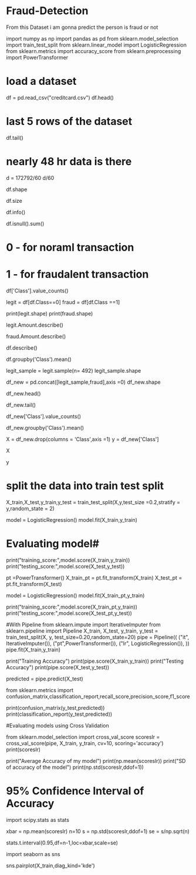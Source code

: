 # Fraud-Detection
From this Dataset i am gonna predict the person is fraud or not

import numpy as np 
import pandas as pd
from sklearn.model_selection import train_test_split
from sklearn.linear_model import LogisticRegression
from sklearn.metrics import accuracy_score
from sklearn.preprocessing import PowerTransformer


# load a dataset

df = pd.read_csv("creditcard.csv")
df.head()

# last 5 rows of the dataset

df.tail()

# nearly 48 hr data is there

d = 172792/60
d/60

df.shape

df.size

df.info()

df.isnull().sum()

# 0 - for noraml transaction
# 1 - for fraudalent transaction

df['Class'].value_counts()


legit = df[df.Class==0]
fraud = df[df.Class ==1]

print(legit.shape)
print(fraud.shape)

legit.Amount.describe()

fraud.Amount.describe()

df.describe()

df.groupby('Class').mean()

legit_sample = legit.sample(n= 492)
legit_sample.shape

df_new = pd.concat([legit_sample,fraud],axis =0)
df_new.shape

df_new.head()

df_new.tail()

df_new['Class'].value_counts()

df_new.groupby('Class').mean()

X = df_new.drop(columns = 'Class',axis =1)
y = df_new['Class']

X

y

# split the data into train test split


X_train,X_test,y_train,y_test = train_test_split(X,y,test_size =0.2,stratify = y,random_state = 2)

model = LogisticRegression()
model.fit(X_train,y_train)

# Evaluating model#



print("training_score:",model.score(X_train,y_train))
print("testing_score:",model.score(X_test,y_test))

pt =PowerTransformer()
X_train_pt = pt.fit_transform(X_train)
X_test_pt = pt.fit_transform(X_test)

model = LogisticRegression()
model.fit(X_train_pt,y_train)

print("training_score:",model.score(X_train_pt,y_train))
print("testing_score:",model.score(X_test_pt,y_test))

#With Pipeline
from sklearn.impute import IterativeImputer
from sklearn.pipeline import Pipeline
X_train, X_test, y_train, y_test = train_test_split(X, y, test_size=0.20,random_state=20)
pipe = Pipeline((
("it", IterativeImputer()),
("pt",PowerTransformer()),
("lr", LogisticRegression()),
))
pipe.fit(X_train,y_train)

print("Training Accuracy")
print(pipe.score(X_train,y_train))
print("Testing Accuracy")
print(pipe.score(X_test,y_test))


predicted = pipe.predict(X_test)

from sklearn.metrics import confusion_matrix,classification_report,recall_score,precision_score,f1_score


print(confusion_matrix(y_test,predicted))
print(classification_report(y_test,predicted))


#Evaluating models using Cross Validation

from sklearn.model_selection import cross_val_score
scoreslr = cross_val_score(pipe, X_train, y_train, cv=10, scoring='accuracy')
print(scoreslr)

print("Average Accuracy of my model")
print(np.mean(scoreslr))
print("SD of accuracy of the model")
print(np.std(scoreslr,ddof=1))

# 95% Confidence Interval of Accuracy

import scipy.stats as stats

xbar = np.mean(scoreslr)
n=10
s = np.std(scoreslr,ddof=1)
se = s/np.sqrt(n)

stats.t.interval(0.95,df=n-1,loc=xbar,scale=se)

import seaborn as sns

sns.pairplot(X_train,diag_kind='kde')




